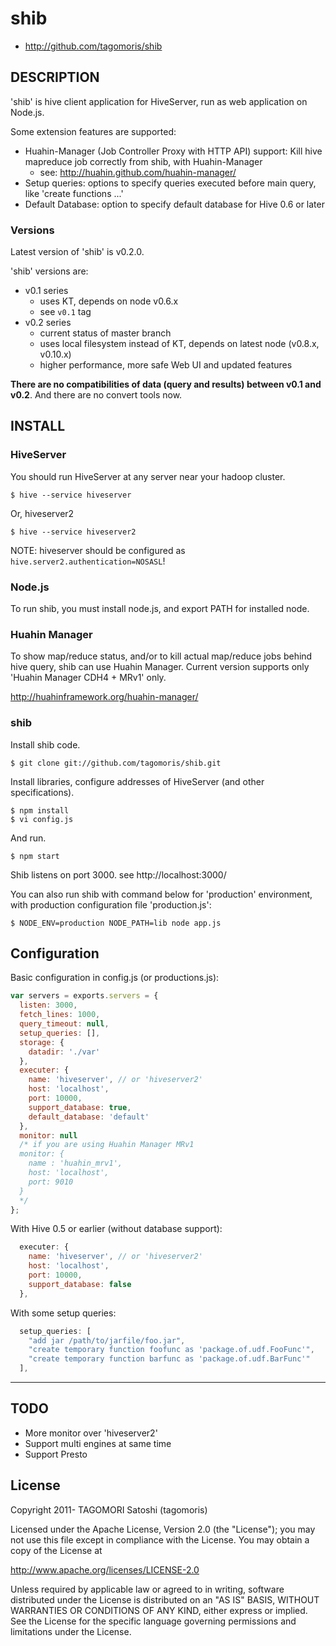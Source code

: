 # shib

* http://github.com/tagomoris/shib

## DESCRIPTION

'shib' is hive client application for HiveServer, run as web application on Node.js.

Some extension features are supported:

* Huahin-Manager (Job Controller Proxy with HTTP API) support: Kill hive mapreduce job correctly from shib, with Huahin-Manager
  * see: http://huahin.github.com/huahin-manager/
* Setup queries: options to specify queries executed before main query, like 'create functions ...'
* Default Database: option to specify default database for Hive 0.6 or later

### Versions

Latest version of 'shib' is v0.2.0.

'shib' versions are:

* v0.1 series
  * uses KT, depends on node v0.6.x
  * see `v0.1` tag
* v0.2 series
  * current status of master branch
  * uses local filesystem instead of KT, depends on latest node (v0.8.x, v0.10.x)
  * higher performance, more safe Web UI and updated features

**There are no compatibilities of data (query and results) between v0.1 and v0.2**. And there are no convert tools now.

## INSTALL

### HiveServer

You should run HiveServer at any server near your hadoop cluster.

    $ hive --service hiveserver

Or, hiveserver2

    $ hive --service hiveserver2

NOTE: hiveserver should be configured as `hive.server2.authentication=NOSASL`!

### Node.js

To run shib, you must install node.js, and export PATH for installed node.

### Huahin Manager

To show map/reduce status, and/or to kill actual map/reduce jobs behind hive query, shib can use Huahin Manager. Current version supports only 'Huahin Manager CDH4 + MRv1' only.

http://huahinframework.org/huahin-manager/

### shib

Install shib code.

    $ git clone git://github.com/tagomoris/shib.git

Install libraries, configure addresses of HiveServer (and other specifications).

    $ npm install
    $ vi config.js

And run.

    $ npm start

Shib listens on port 3000. see http://localhost:3000/

You can also run shib with command below for 'production' environment, with production configuration file 'production.js':

    $ NODE_ENV=production NODE_PATH=lib node app.js

## Configuration

Basic configuration in config.js (or productions.js):

```js
var servers = exports.servers = {
  listen: 3000,
  fetch_lines: 1000,
  query_timeout: null,
  setup_queries: [],
  storage: {
    datadir: './var'
  },
  executer: {
    name: 'hiveserver', // or 'hiveserver2'
    host: 'localhost',
    port: 10000,
    support_database: true,
    default_database: 'default'
  },
  monitor: null
  /* if you are using Huahin Manager MRv1
  monitor: {
    name : 'huahin_mrv1',
    host: 'localhost',
    port: 9010
  }
  */
};
```

With Hive 0.5 or earlier (without database support):

```js
  executer: {
    name: 'hiveserver', // or 'hiveserver2'
    host: 'localhost',
    port: 10000,
    support_database: false
  },
```

With some setup queries:

```js
  setup_queries: [
    "add jar /path/to/jarfile/foo.jar",
    "create temporary function foofunc as 'package.of.udf.FooFunc'",
    "create temporary function barfunc as 'package.of.udf.BarFunc'"
  ],
```

* * * * *

## TODO

* More monitor over 'hiveserver2'
* Support multi engines at same time
* Support Presto

## License

Copyright 2011- TAGOMORI Satoshi (tagomoris)

Licensed under the Apache License, Version 2.0 (the "License");
you may not use this file except in compliance with the License.
You may obtain a copy of the License at

   http://www.apache.org/licenses/LICENSE-2.0

Unless required by applicable law or agreed to in writing, software
distributed under the License is distributed on an "AS IS" BASIS,
WITHOUT WARRANTIES OR CONDITIONS OF ANY KIND, either express or implied.
See the License for the specific language governing permissions and
limitations under the License.
